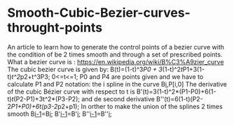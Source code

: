 # Smooth-Cubic-Bezier-curves-throught-points
An article to learn how to generate the control points of a bezier curve with the condition of be 2 times smooth and through a set of prescribed points.
What a bezier curve is : https://en.wikipedia.org/wiki/B%C3%A9zier_curve
The cubic bezier curve is given by: B(t)=(1-t)^3*P0 + 3*(1-t)^2*t*P1+3(1-t)*t^2*p2+t^3P3; 0<=t<=1;
P0 and P4 are points given and we have to calculate P1 and P2
notation: the i spline in the curve B[i](t),P[i,0]
The derivative of the cubic Bézier curve with respect to t is B'(t)=3(1-t)^2*(P1-P0)+6(1-t)*t*(P2-P1)+3t^2*(P3-P2);
and de second derivative B''(t)=6(1-t)(P2-2*P1+P0)+6t(p3-2*p2+p1);
In orther to make the union of the splines 2 times smooth B[i-1](1)=B[i](0); B'[i-1](1)=B'[i](0); B''[i-1](1)=B''[i](0); 
